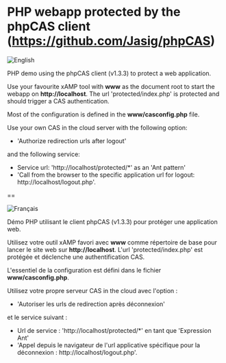 PHP webapp protected by the phpCAS client (https://github.com/Jasig/phpCAS)
==

![English](https://www.casinthecloud.com/img/other/flag_en.png)

PHP demo using the phpCAS client (v1.3.3) to protect a web application.

Use your favourite xAMP tool with **www** as the document root to start the webapp on **http://localhost**. The url 'protected/index.php' is protected and should trigger a CAS authentication.

Most of the configuration is defined in the **www/casconfig.php** file.

Use your own CAS in the cloud server with the following option:

- 'Authorize redirection urls after logout'

and the following service:

- Service url: 'http://localhost/protected/*' as an 'Ant pattern'
- 'Call from the browser to the specific application url for logout: http://localhost/logout.php'.

==

![Français](https://www.casinthecloud.com/img/other/flag_fr.png)

Démo PHP utilisant le client phpCAS (v1.3.3) pour protéger une application web.

Utilisez votre outil xAMP favori avec **www** comme répertoire de base pour lancer le site web sur **http://localhost**. L'url 'protected/index.php' est protégée et déclenche une authentification CAS.

L'essentiel de la configuration est défini dans le fichier **www/casconfig.php**.

Utilisez votre propre serveur CAS in the cloud avec l'option :

- 'Autoriser les urls de redirection après déconnexion'

et le service suivant :

- Url de service : 'http://localhost/protected/*' en tant que 'Expression Ant'
- 'Appel depuis le navigateur de l'url applicative spécifique pour la déconnexion : http://localhost/logout.php'.
